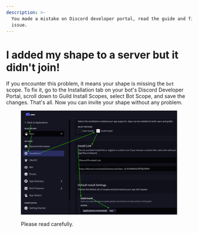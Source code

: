 ```yaml
---
description: >-
  You made a mistake on Discord developer portal, read the guide and fix the
  issue.
---
```


# I added my shape to a server but it didn't join!

If you encounter this problem, it means your shape is missing the `bot` scope. To fix it, go to the Installation tab on your bot's Discord Developer Portal, scroll down to Guild Install Scopes, select Bot Scope, and save the changes. That's all. Now you can invite your shape without any problem.

<figure><img src="../../.gitbook/assets/image (2) (1) (1) (1).png" alt=""><figcaption><p>Please read carefully.</p></figcaption></figure>
